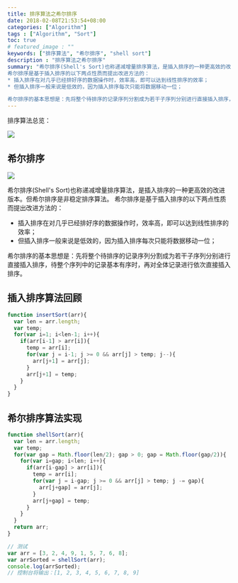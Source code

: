 ```yaml
---
title: 排序算法之希尔排序
date: 2018-02-08T21:53:54+08:00
categories: ["Algorithm"]
tags : ["Algorithm", "Sort"]
toc: true
# featured_image : ""
keywords: ["排序算法", "希尔排序", "shell sort"]
description : "排序算法之希尔排序"
summary: "希尔排序(Shell's Sort)也称递减增量排序算法，是插入排序的一种更高效的改进版本。但希尔排序是非稳定排序算法。
希尔排序是基于插入排序的以下两点性质而提出改进方法的：
* 插入排序在对几乎已经排好序的数据操作时，效率高，即可以达到线性排序的效率；
* 但插入排序一般来说是低效的，因为插入排序每次只能将数据移动一位；

希尔排序的基本思想是：先将整个待排序的记录序列分割成为若干子序列分别进行直接插入排序，待整个序列中的记录基本有序时，再对全体记录进行依次直接插入排序。"
---
```




排序算法总览：

![](https://img-1256541035.cos.ap-shanghai.myqcloud.com/imgs/sort-sort.png)


## 希尔排序

![](https://img-1256541035.cos.ap-shanghai.myqcloud.com/imgs/shellSort.jpeg)


希尔排序(Shell's Sort)也称递减增量排序算法，是插入排序的一种更高效的改进版本。但希尔排序是非稳定排序算法。
希尔排序是基于插入排序的以下两点性质而提出改进方法的：
* 插入排序在对几乎已经排好序的数据操作时，效率高，即可以达到线性排序的效率；
* 但插入排序一般来说是低效的，因为插入排序每次只能将数据移动一位；

希尔排序的基本思想是：先将整个待排序的记录序列分割成为若干子序列分别进行直接插入排序，待整个序列中的记录基本有序时，再对全体记录进行依次直接插入排序。



## 插入排序算法回顾

```js
function insertSort(arr){
  var len = arr.length;
  var temp;
  for(var i=1; i<len-1; i++){
    if(arr[i-1] > arr[i]){
      temp = arr[i];
      for(var j = i-1; j >= 0 && arr[j] > temp; j--){
        arr[j+1] = arr[j];
      }
      arr[j+1] = temp;
    }
  }
}

```

## 希尔排序算法实现

```js
function shellSort(arr){
  var len = arr.length;
  var temp;
  for(var gap = Math.floor(len/2); gap > 0; gap = Math.floor(gap/2)){
    for(var i=gap; i<len; i++){
      if(arr[i-gap] > arr[i]){
        temp = arr[i];
        for(var j = i-gap; j >= 0 && arr[j] > temp; j -= gap){
          arr[j+gap] = arr[j];
        }
        arr[j+gap] = temp;
      }
    }
  }
  return arr;
}

// 测试
var arr = [3, 2, 4, 9, 1, 5, 7, 6, 8];
var arrSorted = shellSort(arr);
console.log(arrSorted);
// 控制台将输出：[1, 2, 3, 4, 5, 6, 7, 8, 9]
```